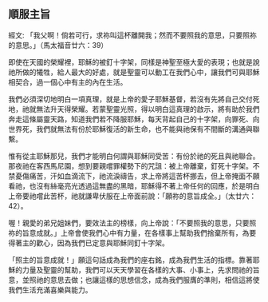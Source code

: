 ## 順服主旨 ##

經文: 「我父啊！倘若可行，求祢叫這杯離開我；然而不要照我的意思，只要照祢的意思。」（馬太福音廿六：39）



即使在天國的榮耀裡，耶穌的被釘十字架，同樣是神聖至極大愛的表現；也就是說祂所做的犧牲，給人最大的好處，就是聖靈可以動工在我們心中，讓我們可與耶穌相契合，過一個心中有主的內在生活。

我們必須深切地明白一項真理，就是上帝的愛子耶穌基督，若沒有先將自己交付死地，祂就無法升天得榮耀。若蒙聖靈光照，得以明白這真理的啟示，將有助於我們奔走這條屬靈天路，知道我們若不降服耶穌，每天背起自己的十字架，向罪死、向世界死，我們就無法有份於耶穌復活的新生命，也不能與祂保有不間斷的溝通與聯繫。

惟有從主耶穌那兒，我們才能明白何謂與耶穌同受苦：有份於祂的死且與祂聯合。那夜祂在客西馬尼園，想到要親嚐罪權勢下的咒詛：被上帝離棄，釘死十字架。不禁憂傷痛苦，汗如血滴流下，祂流淚禱告，求上帝將這苦杯挪去，但上帝掩面不願看祂，也沒有絲毫亮光透過這無盡的黑暗，耶穌得不著上帝任何的回應，於是明白上帝要祂嚐此苦杯，祂就謙卑伏服在上帝面前說：「願祢的意旨成全。」（太廿六：42）。

喔！親愛的弟兄姐妹們，要效法主的榜樣，向上帝說：「不要照我的意思，只要照祢的旨意成就。」上帝會使我們心中有力量，在各樣事上幫助我們捨棄所有，為要得著主的歡心，因為我們已定意與耶穌同釘十字架。

「照主的旨意成就！」願這句話成為我們的座右銘，成為我們生活的指標。靠著耶穌的力量及聖靈的幫助，我們可以天天學習在各樣的大事、小事上，先求問祂的旨意，並照祂的意思去做；也讓這樣的思想信念，成為我們服膺的準則，相信這將使我們生活充滿喜樂與能力。